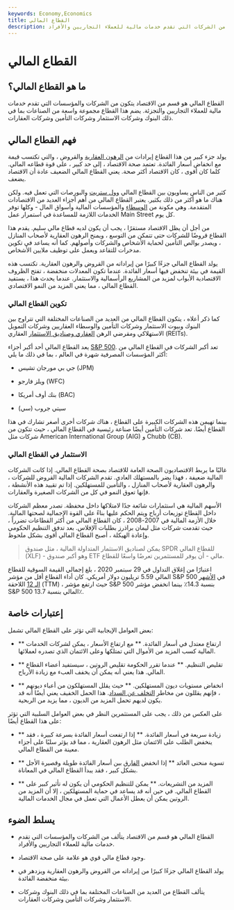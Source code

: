 ```yaml
---
keywords: Economy,Economics
title: القطاع المالي
description: يتكون القطاع المالي من الشركات التي تقدم خدمات مالية للعملاء التجاريين والأفراد.
---
```


# القطاع المالي
## ما هو القطاع المالي؟

القطاع المالي هو قسم من الاقتصاد يتكون من الشركات والمؤسسات التي تقدم خدمات مالية للعملاء التجاريين والتجزئة. يضم هذا القطاع مجموعة واسعة من الصناعات بما في ذلك البنوك وشركات الاستثمار وشركات التأمين وشركات العقارات.

## فهم القطاع المالي

يولد جزء كبير من هذا القطاع إيرادات من [الرهون العقارية](/mortgage) والقروض ، والتي تكتسب قيمة مع انخفاض أسعار الفائدة. تعتمد صحة الاقتصاد ، إلى حد كبير ، على قوة قطاعه المالي. كلما كان أقوى ، كان الاقتصاد أكثر صحة. يعني القطاع المالي الضعيف عادة أن الاقتصاد يضعف.

كثير من الناس يساويون بين القطاع المالي [وول ستريت](/wallstreet) والبورصات التي تعمل فيه. ولكن هناك ما هو أكثر من ذلك بكثير. يعتبر القطاع المالي من أهم أجزاء العديد من الاقتصادات المتقدمة. وهي مكونة من [الوسطاء](/broker) والمؤسسات المالية وأسواق المال - وكلها توفر الخدمات اللازمة للمساعدة في استمرار عمل Main Street كل يوم.

من أجل أن يظل الاقتصاد مستقرًا ، يجب أن يكون لديه قطاع مالي سليم. يقدم هذا القطاع قروضًا للشركات حتى تتمكن من التوسع ، ويمنح الرهون العقارية لأصحاب المنازل ، ويصدر بوالص التأمين لحماية الأشخاص والشركات وأصولهم. كما أنه يساعد في تكوين مدخرات للتقاعد ويعمل على توظيف ملايين الأشخاص.

يولد القطاع المالي جزءًا كبيرًا من إيراداته من القروض والرهون العقارية. تكتسب هذه القيمة في بيئة تنخفض فيها أسعار الفائدة. عندما تكون المعدلات منخفضة ، تفتح الظروف الاقتصادية الأبواب لمزيد من المشاريع الرأسمالية والاستثمار. عندما يحدث هذا ، يستفيد القطاع المالي ، مما يعني المزيد من النمو الاقتصادي.

### تكوين القطاع المالي

كما ذكر أعلاه ، يتكون القطاع المالي من العديد من الصناعات المختلفة التي تتراوح بين البنوك وبيوت الاستثمار وشركات التأمين والوسطاء العقاريين وشركات التمويل الاستهلاكي ومقرضي الرهن [العقاري وصناديق الاستثمار](/reit) العقاري (REITs).

يعد القطاع المالي أحد أكبر أجزاء [S&P 500](/sp500). تعد أكبر الشركات في القطاع المالي من أكثر المؤسسات المصرفية شهرة في العالم ، بما في ذلك ما يلي:

- جي بي مورجان تشيس (JPM)

- ويلز فارجو (WFC)

- بنك أوف أمريكا (BAC)

- سيتي جروب (سي)

بينما تهيمن هذه الشركات الكبيرة على القطاع ، هناك شركات أخرى أصغر تشارك في هذا القطاع أيضًا. تعد شركات التأمين أيضًا صناعة رئيسية في القطاع المالي ، حيث تتكون من شركات مثل American International Group (AIG) و Chubb (CB).

### الاستثمار في القطاع المالي

غالبًا ما يربط الاقتصاديون الصحة العامة للاقتصاد بصحة القطاع المالي. إذا كانت الشركات المالية ضعيفة ، فهذا يضر بالمستهلك العادي. تقدم الشركات المالية القروض للشركات ، والرهون العقارية لأصحاب المنازل ، والتأمين للمستهلكين. إذا تم تقييد هذه الأنشطة ، فإنها تعوق النمو في كل من الشركات الصغيرة والعقارات.

الأسهم المالية هي استثمارات شائعة جدًا لامتلاكها داخل محفظة. تصدر معظم الشركات داخل القطاع توزيعات أرباح ويتم الحكم عليها بناءً على القوة الإجمالية لصحتها المالية. خلال الأزمة المالية في 2007-2008 ، كان القطاع المالي من أكثر القطاعات تضرراً ، حيث تقدمت شركات مثل ليمان براذرز بطلبات الإفلاس. بعد تدفق التنظيم الحكومي وإعادة الهيكلة ، أصبح القطاع المالي أقوى بشكل ملحوظ.

> يمكن لصناديق الاستثمار المتداولة المالية ، مثل صندوق SPDR للقطاع المالي (XLF) - وهو أكبر صندوق ETF مالي - أن يوفر للمستثمرين تعرضًا واسعًا للقطاع.

>

اعتبارًا من إغلاق التداول في 29 سبتمبر 2020 ، بلغ إجمالي القيمة السوقية للقطاع المالي 5.59 تريليون دولار أمريكي. كان أداء القطاع أقل من مؤشر S&P 500 في [الأشهر الـ 12](/ttm) اللاحقة (TTM) ، حيث ارتفع مؤشر S&P 500 بنسبة 14.3٪ بينما انخفض مؤشر S&P 500 المالي بنسبة 13.7٪.

## إعتبارات خاصة

بعض العوامل الإيجابية التي تؤثر على القطاع المالي تشمل:

- ** ارتفاع معتدل في أسعار الفائدة. ** مع ارتفاع الأسعار ، يمكن لشركات الخدمات المالية كسب المزيد من الأموال التي تمتلكها وعلى الائتمان الذي تصدره لعملائها.

- ** تقليص التنظيم. ** عندما تقرر الحكومة تقليص الروتين ، سيستفيد أعضاء القطاع المالي. هذا يعني أنه يمكن أن يخفف العبء مع زيادة الأرباح.

- ** انخفاض مستويات ديون المستهلكين. ** حيث يقلل المستهلكون من أعباء ديونهم ، فإنهم يقللون من مخاطر [التخلف عن السداد](/default2). هذا الحمل الخفيف يعني أيضًا أنه قد يكون لديهم تحمل المزيد من الديون ، مما يزيد من الربحية.

على العكس من ذلك ، يجب على المستثمرين النظر في بعض العوامل السلبية التي تؤثر على هذا القطاع أيضًا:

- ** زيادة سريعة في أسعار الفائدة. ** إذا ارتفعت أسعار الفائدة بسرعة كبيرة ، فقد ينخفض الطلب على الائتمان مثل الرهون العقارية ، مما قد يؤثر سلبًا على أجزاء معينة من القطاع المالي.

- ** تسوية منحنى العائد ** إذا انخفض [الفارق](/spread) بين أسعار الفائدة طويلة وقصيرة الأجل بشكل كبير ، فقد يبدأ القطاع المالي في المعاناة.

- ** المزيد من التشريعات. ** يمكن للتنظيم الحكومي أن يكون له تأثير كبير على القطاع المالي. في حين أنه قد يساعد في حماية المستهلكين ، إلا أن المزيد من الروتين يمكن أن يعطل الأعمال التي تعمل في مجال الخدمات المالية.

## يسلط الضوء

- القطاع المالي هو قسم من الاقتصاد يتألف من الشركات والمؤسسات التي تقدم خدمات مالية للعملاء التجاريين والأفراد.

- وجود قطاع مالي قوي هو علامة على صحة الاقتصاد.

- يولد القطاع المالي جزءًا كبيرًا من إيراداته من القروض والرهون العقارية ويزدهر في بيئة منخفضة الفائدة.

- يتألف القطاع من العديد من الصناعات المختلفة بما في ذلك البنوك وشركات الاستثمار وشركات التأمين وشركات العقارات.


